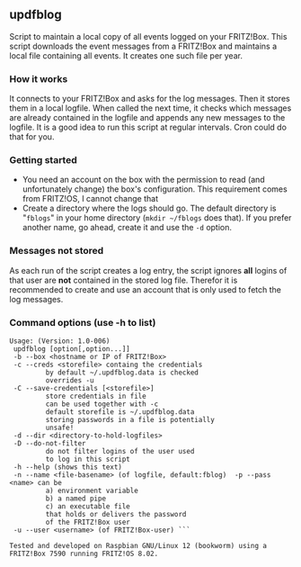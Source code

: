 ## updfblog
Script to maintain a local copy of all events logged on your FRITZ!Box.
This script downloads the event messages from a
FRITZ!Box and maintains a local file containing all
events. It creates one such file per year.

### How it works
It connects to your FRITZ!Box and asks for the log messages. Then it stores them in a local logfile. When called the next time, it checks which messages are already contained in the logfile and appends any new messages to the logfile.
It is a good idea to run this script at regular intervals. Cron could do that for you.


### Getting started

- You need an account on the box with the permission
to read (and unfortunately change) the box's configuration. This requirement comes from FRITZ!OS, I cannot change that
- Create a directory where the logs should go. The default directory is "`fblogs`" in your home directory (`mkdir ~/fblogs` does that). If you prefer another name, go ahead, create it and use the `-d` option.

### Messages not stored
As each run of the script creates a log entry, the
script ignores **all** logins of that user are **not** contained in the stored log file. Therefor it is recommended to create and use an account that is only used to fetch the log messages.
 
 ### Command options (use -h to list)
 ```
 Usage: (Version: 1.0-006)
  updfblog [option[,option...]]
  -b --box <hostname or IP of FRITZ!Box>
  -c --creds <storefile> containg the credentials
          by default ~/.updfblog.data is checked
          overrides -u
  -C --save-credentials [<storefile>]
          store credentials in file
          can be used together with -c
          default storefile is ~/.updfblog.data
          storing passwords in a file is potentially
          unsafe!
  -d --dir <directory-to-hold-logfiles>
  -D --do-not-filter
          do not filter logins of the user used
          to log in this script
  -h --help (shows this text)
  -n --name <file-basename> (of logfile, default:fblog)  -p --pass <name> can be
          a) environment variable
          b) a named pipe
          c) an executable file
          that holds or delivers the password
          of the FRITZ!Box user
  -u --user <username> (of FRITZ!Box-user) ```

Tested and developed on Raspbian GNU/Linux 12 (bookworm) using a FRITZ!Box 7590 running FRITZ!OS 8.02.
